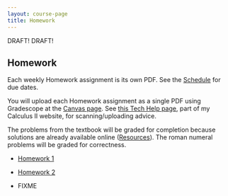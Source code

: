 ```yaml
---
layout: course-page
title: Homework
---
```


DRAFT! DRAFT!

## Homework

Each weekly Homework assignment is its own PDF.  See the [Schedule](assets/general/schedule.pdf) for due dates.

You will upload each Homework assignment as a single PDF using Gradescope at the [Canvas page](https://canvas.alaska.edu/courses/7017).  See [this Tech Help page](https://bueler.github.io/calc2/techHelp.html), part of my Calculus II website, for scanning/uploading advice.

The problems from the textbook will be graded for completion because solutions are already available online ([Resources](resources.html)).  The roman numeral problems will be graded for correctness.

* [Homework 1](assets/homework/hw1.pdf)

* [Homework 2](assets/homework/hw2.pdf)

* FIXME
